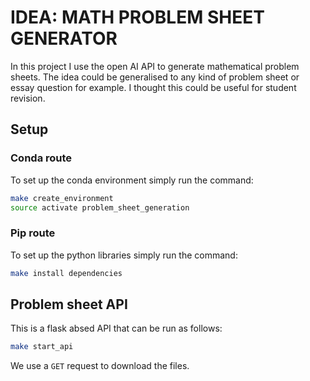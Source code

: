 # IDEA: MATH PROBLEM SHEET GENERATOR

In this project I use the open AI API to generate mathematical problem sheets. The idea could be generalised to any kind of problem sheet or essay question for example. I thought this could be useful for student revision.

## Setup

### Conda route

To set up the conda environment simply run the command:

```sh
make create_environment
source activate problem_sheet_generation
```

### Pip route

To set up the python libraries simply run the command:

```sh
make install dependencies
```

## Problem sheet API

This is a flask absed API that can be run as follows:

```sh
make start_api
```

We use a `GET` request to download the files.